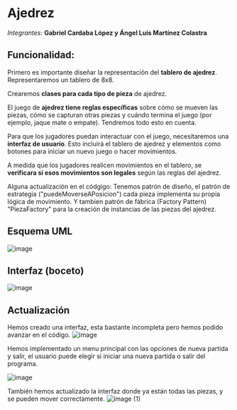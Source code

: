 # Ajedrez

*Integrantes:*
**Gabriel Cardaba López y Ángel Luis Martínez Colastra**

## Funcionalidad:

Primero es importante diseñar la representación del **tablero de ajedrez**. Representaremos un tablero de 8x8.

Crearemos **clases para cada tipo de pieza** de ajedrez.

El juego de **ajedrez tiene reglas específicas** sobre cómo se mueven las piezas, cómo se capturan otras piezas y cuándo termina el juego (por ejemplo, jaque mate o empate). Tendremos todo esto en cuenta. 

Para que los jugadores puedan interactuar con el juego, necesitaremos una **interfaz de usuario**. Esto incluirá el tablero de ajedrez y elementos como botones para iniciar un nuevo juego o hacer movimientos. 

A medida que los jugadores realicen movimientos en el tablero, se **verificara si esos movimientos son legales** según las reglas del ajedrez.  

Alguna actualización en el códgigo: 
Tenemos patrón de diseño, el patrón de estrategia ("puedeMoverseAPosicion") cada pieza implementa su propia lógica de movimiento.
Y tambien patrón de fábrica (Factory Pattern) "PiezaFactory" para la creación de instancias de las piezas del ajedrez.

## Esquema UML

![image](https://github.com/angelmartzz/Ajedrez/assets/144675850/934246b3-a84b-4658-9316-7ea342282789)






## Interfaz (boceto) 

![image](https://github.com/angelmartzz/Ajedrez/assets/144675850/172b9497-8ffb-49de-b062-9e086e8d9c69)

## Actualización

Hemos creado una interfaz, esta bastante incompleta pero hemos podido avanzar en el código.
![image](https://github.com/angelmartzz/Ajedrez/assets/144675850/ed3d4795-fb3d-40fc-9536-5a0a707c102d)

Hemos implementado un menu principal con las opciones de nueva partida y salir, el usuario puede elegir si iniciar una nueva partida o salir del programa.

![image](https://github.com/angelmartzz/Ajedrez/assets/144675850/2580e54e-23c3-4b4c-9151-95da9ac4005f)

También hemos actualizado la interfaz donde ya están todas las piezas, y se pueden mover correctamente.
![image (1)](https://github.com/angelmartzz/Ajedrez/assets/144675850/8233d311-40e0-42c1-b1c3-a82b8fb773b2)



